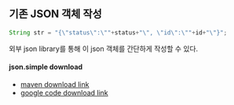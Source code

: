 ## 기존 JSON 객체 작성
```java
String str = "{\"status\":\""+status+"\", \"id\":\""+id+"\"}";
```

외부 json library를 통해 이 json 객체를 간단하게 작성할 수 있다.


#### json.simple download 
* [maven download link](https://mvnrepository.com/artifact/com.googlecode.json-simple/json-simple)
* [google code download link](https://code.google.com/archive/p/json-simple/downloads)

<!--stackedit_data:
eyJoaXN0b3J5IjpbMjI2ODQ1ODQ2XX0=
-->